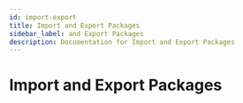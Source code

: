 ```yaml
---
id: import-export
title: Import and Export Packages
sidebar_label: and Export Packages
description: Documentation for Import and Export Packages
---
```


# Import and Export Packages
